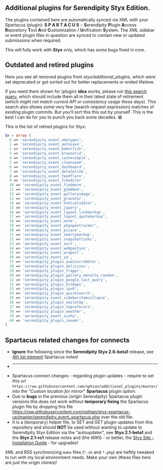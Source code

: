 ## Additional plugins for Serendipity Styx Edition.

The plugins contained here are automatically synced via XML with your Spartacus (plugin): __S P A R T A C U S__ :: **S**erendipity **P**lugin **A**ccess **R**epository **T**ool **A**nd **C**ustomization / **U**nification **S**ystem.
The XML sidebar or event plugin files in question are synced to contain new or updated submissions when required.

This will fully work with **Styx** only, which has some bugs fixed in core.


## Outdated and retired plugins

Here you see all removed plugins from *styx/additional_plugins*, which were set deprecated or got sorted out for better replacements or ended lifetime.

If you need them shown for (plugin) **idea** works, please run [this search query](https://github.com/search?q=repo%3Aophian%2Fadditional_plugins+Remove+%2B+plugin&type=commits), which should include them all in their latest state of retirement (_which might not match current API or consistency usage these days_). This search also shows some very few (search request expression) matches of existing plugin commits. But you'll sort this this out by yourself. This is the best I can do for you to punch you back some decades. 😁

This is the list of retired plugins for Styx:

```php
$n = array (
  0 => 'serendipity_event_advtypes',
  1 => 'serendipity_event_autosave',
  2 => 'serendipity_event_babelfish',
  3 => 'serendipity_event_browserid',
  4 => 'serendipity_event_cachesimple',
  5 => 'serendipity_event_cleanspam',
  6 => 'serendipity_event_dashboard',
  7 => 'serendipity_event_deletelink',
  8 => 'serendipity_event_feedflare',
  9 => 'serendipity_event_fckeditor'
  10 => 'serendipity_event_findmore',
  11 => 'serendipity_event_g2embed',
  12 => 'serendipity_event_galleryimage',
  13 => 'serendipity_event_gravatar',
  14 => 'serendipity_event_htmlvalidator',
  15 => 'serendipity_event_jquery',
  16 => 'serendipity_event_layout_linkmarkup',
  17 => 'serendipity_event_layout_quotemarkup',
  18 => 'serendipity_event_motm',
  19 => 'serendipity_event_phpopentracker',
  20 => 'serendipity_event_picasa',
  21 => 'serendipity_event_smartymarkup',
  22 => 'serendipity_event_snapshotlinks',
  23 => 'serendipity_event_sort',
  24 => 'serendipity_event_webpasties',
  25 => 'serendipity_event_wrapurl',
  26 => 'serendipity_event_yq',
  27 => 'serendipity_plugin_audioscrobbler',
  28 => 'serendipity_plugin_delicious',
  29 => 'serendipity_plugin_frappr',
  30 => 'serendipity_plugin_gallery_menalto_random',
  31 => 'serendipity_plugin_google_last_query',
  32 => 'serendipity_plugin_hitmaps',
  33 => 'serendipity_plugin_ipv6',
  34 => 'serendipity_plugin_quicksearch',
  35 => 'serendipity_event_sidebaritemcollapse',
  36 => 'serendipity_plugin_smiletag',
  37 => 'serendipity_plugin_topreferers',
  38 => 'serendipity_plugin_weather',
  39 => 'serendipity_event_xinha',
  40 => 'serendipity_plugin_zooomr',
)
```


## Spartacus related changes for connects
* **Ignore** the following since the **Serendipity Styx 2.6-beta1** release, see [4th list element](https://ophian.github.io/2018/08/06/Serendipity-Styx-2.6-beta1-released/) Spartacus notes!
* - - -
* Spartacus connect changes - regarding plugin updates - require to set this url `https://raw.githubusercontent.com/ophian/additional_plugins/master/` into the "_Custom location for mirror_" **Spartacus** plugin option.
* Due to **bugs** in the previous (origin Serendipity) Spartacus plugin versions this does not work without **temporary fixing** the Spartacus plugin file by dropping this file https://raw.githubusercontent.com/ophian/styx-spartacus-up/master/serendipity_event_spartacus.php over the old file.
* It is a (temporary) helper file, to SET and GET plugin updates from this repository and should **NOT** be used without wanting to update to Serendipity Styx Edition via the "autoupdater", see **Styx 2.1-beta1** and the **Styx 2.1-rc1** release notes and (the _WIKI_) - or better, the [Styx Site - Installation Guide](https://ophian.github.io/hc/en/installation.html) - for upgrades!

XML and RSS synchronizing `make` files (`*.sh` and `*.php`) are heftily tweaked to run with my local environment needs. Make your own (these files here are just the origin clones)!
